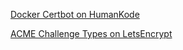 
[Docker Certbot on HumanKode](https://www.humankode.com/ssl/how-to-set-up-free-ssl-certificates-from-lets-encrypt-using-docker-and-nginx)

[ACME Challenge Types on LetsEncrypt](https://letsencrypt.org/docs/challenge-types/)